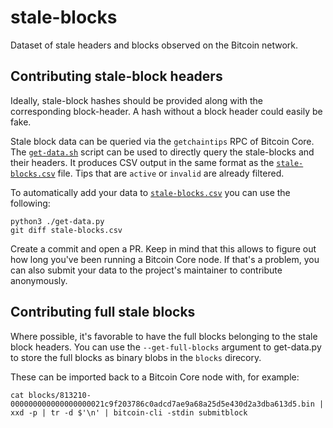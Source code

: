 # stale-blocks

Dataset of stale headers and blocks observed on the Bitcoin network.

## Contributing stale-block headers

Ideally, stale-block hashes should be provided along with the corresponding
block-header. A hash without a block header could easily be fake.

Stale block data can be queried via the `getchaintips` RPC of Bitcoin Core.
The [`get-data.sh`](./get-data.sh) script can be used to directly query the
stale-blocks and their headers. It produces CSV output in the same format as
the [`stale-blocks.csv`](./stale-blocks.csv) file. Tips that are `active` or
`invalid` are already filtered.

To automatically add your data to [`stale-blocks.csv`](./stale-blocks.csv) you
can use the following:

```
python3 ./get-data.py
git diff stale-blocks.csv
```

Create a commit and open a PR. Keep in mind that this allows to figure out how
long you've been running a Bitcoin Core node. If that's a problem, you can also
submit your data to the project's maintainer to contribute anonymously.

## Contributing full stale blocks

Where possible, it's favorable to have the full blocks belonging to the stale
block headers. You can use the `--get-full-blocks` argument to get-data.py
to store the full blocks as binary blobs in the `blocks` direcory.

These can be imported back to a Bitcoin Core node with, for example:

```
cat blocks/813210-000000000000000000021c9f203786c0adcd7ae9a68a25d5e430d2a3dba613d5.bin | xxd -p | tr -d $'\n' | bitcoin-cli -stdin submitblock
```
